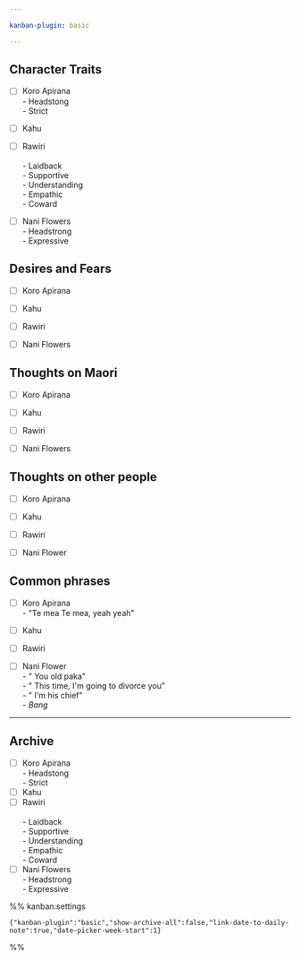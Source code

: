 ```yaml
---

kanban-plugin: basic

---
```


## Character Traits

- [ ] Koro Apirana<br>- Headstong<br>- Strict
- [ ] Kahu
- [ ] Rawiri<br><br>- Laidback<br>- Supportive<br>- Understanding<br>- Empathic<br>- Coward
- [ ] Nani Flowers<br>- Headstrong<br>- Expressive


## Desires and Fears

- [ ] Koro Apirana
- [ ] Kahu
- [ ] Rawiri
- [ ] Nani Flowers


## Thoughts on Maori

- [ ] Koro Apirana
- [ ] Kahu
- [ ] Rawiri
- [ ] Nani Flowers


## Thoughts on other people

- [ ] Koro Apirana
- [ ] Kahu
- [ ] Rawiri
- [ ] Nani Flower


## Common phrases

- [ ] Koro Apirana<br>- "Te mea Te mea, yeah yeah"
- [ ] Kahu
- [ ] Rawiri
- [ ] Nani Flower<br>- " You old paka"<br>- " This time, I'm going to divorce you"<br>- " I'm his chief"<br>- *Bang*


***

## Archive

- [ ] Koro Apirana<br>- Headstong<br>- Strict
- [ ] Kahu
- [ ] Rawiri<br><br>- Laidback<br>- Supportive<br>- Understanding<br>- Empathic<br>- Coward
- [ ] Nani Flowers<br>- Headstrong<br>- Expressive

%% kanban:settings
```
{"kanban-plugin":"basic","show-archive-all":false,"link-date-to-daily-note":true,"date-picker-week-start":1}
```
%%
